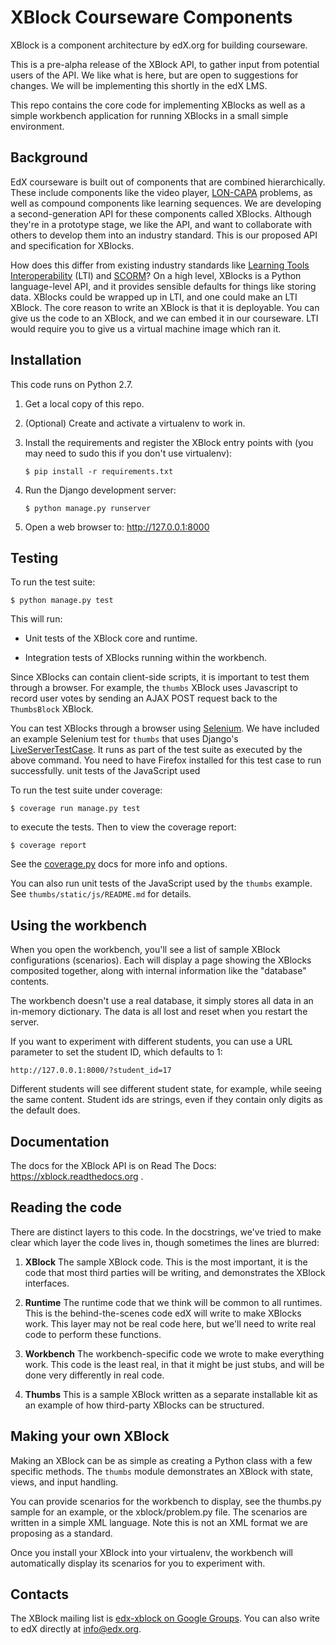 XBlock Courseware Components
============================

XBlock is a component architecture by edX.org for building courseware.

This is a pre-alpha release of the XBlock API, to gather input from potential
users of the API.  We like what is here, but are open to suggestions for
changes. We will be implementing this shortly in the edX LMS.

This repo contains the core code for implementing XBlocks as well as a simple
workbench application for running XBlocks in a small simple environment.


Background
----------

EdX courseware is built out of components that are combined hierarchically.
These include components like the video player,
[LON-CAPA](http://www.lon-capa.org/) problems, as well as compound components
like learning sequences. We are developing a second-generation API for these
components called XBlocks. Although they're in a prototype stage, we like the
API, and want to collaborate with others to develop them into an industry
standard. This is our proposed API and specification for XBlocks.

How does this differ from existing industry standards like [Learning Tools
Interoperability](http://www.imsglobal.org/toolsinteroperability2.cfm) (LTI)
and [SCORM](http://scorm.com/scorm-explained/)? On a high level, XBlocks is a
Python language-level API, and it provides sensible defaults for things like
storing data. XBlocks could be wrapped up in LTI, and one could make an LTI
XBlock. The core reason to write an XBlock is that it is deployable. You can
give us the code to an XBlock, and we can embed it in our courseware. LTI would
require you to give us a virtual machine image which ran it.


Installation
------------

This code runs on Python 2.7.

1.  Get a local copy of this repo.

2.  (Optional)  Create and activate a virtualenv to work in.

3.  Install the requirements and register the XBlock entry points with (you may
    need to sudo this if you don't use virtualenv):

        $ pip install -r requirements.txt

4.  Run the Django development server:

        $ python manage.py runserver

5.  Open a web browser to: http://127.0.0.1:8000


Testing
--------

To run the test suite:

    $ python manage.py test

This will run:

* Unit tests of the XBlock core and runtime.

* Integration tests of XBlocks running within the workbench.

Since XBlocks can contain client-side scripts, it is important to test them through a browser.  For example, the ``thumbs`` XBlock uses Javascript to record user votes by sending an AJAX POST request back to the `ThumbsBlock` XBlock.

You can test XBlocks through a browser using [Selenium](http://docs.seleniumhq.org/). We have included an example Selenium test for ``thumbs`` that uses Django's [LiveServerTestCase](https://docs.djangoproject.com/en/1.4/topics/testing/#django.test.LiveServerTestCase). It runs as part of the test suite as executed by the above command. You need to have Firefox installed for this test case to run successfully.
unit tests of the JavaScript used 


To run the test suite under coverage:

    $ coverage run manage.py test

to execute the tests. Then to view the coverage report:

    $ coverage report

See the [coverage.py](http://nedbatchelder.com/code/coverage/) docs for more info and options.

You can also run unit tests of the JavaScript used by the `thumbs` example.
See `thumbs/static/js/README.md` for details.


Using the workbench
-------------------

When you open the workbench, you'll see a list of sample XBlock configurations
(scenarios).  Each will display a page showing the XBlocks composited together,
along with internal information like the "database" contents.

The workbench doesn't use a real database, it simply stores all data in an
in-memory dictionary.  The data is all lost and reset when you restart the
server.

If you want to experiment with different students, you can use a URL parameter
to set the student ID, which defaults to 1:

    http://127.0.0.1:8000/?student_id=17

Different students will see different student state, for example, while seeing
the same content.  Student ids are strings, even if they contain only digits
as the default does.


Documentation
-------------

The docs for the XBlock API is on Read The Docs:  https://xblock.readthedocs.org .



Reading the code
----------------

There are distinct layers to this code.  In the docstrings, we've tried to make
clear which layer the code lives in, though sometimes the lines are blurred:

1.  **XBlock** The sample XBlock code.  This is the most important, it is the
    code that most third parties will be writing, and demonstrates the XBlock
    interfaces.

2.  **Runtime** The runtime code that we think will be common to all runtimes.
    This is the behind-the-scenes code edX will write to make XBlocks work.
    This layer may not be real code here, but we'll need to write real code to
    perform these functions.

3.  **Workbench** The workbench-specific code we wrote to make everything work.
    This code is the least real, in that it might be just stubs, and will be
    done very differently in real code.

4.  **Thumbs** This is a sample XBlock written as a separate installable kit as
    an example of how third-party XBlocks can be structured.


Making your own XBlock
----------------------

Making an XBlock can be as simple as creating a Python class with a few
specific methods.  The ``thumbs`` module demonstrates an XBlock with state,
views, and input handling.

You can provide scenarios for the workbench to display, see the thumbs.py
sample for an example, or the xblock/problem.py file.  The scenarios are
written in a simple XML language.  Note this is not an XML format we are
proposing as a standard.

Once you install your XBlock into your virtualenv, the workbench will
automatically display its scenarios for you to experiment with.


Contacts
--------

The XBlock mailing list is [edx-xblock on Google Groups](https://groups.google.com/forum/#!forum/edx-xblock).
You can also write to edX directly at info@edx.org.
